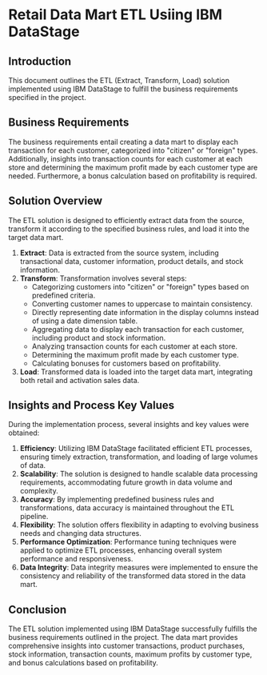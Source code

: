 # **Retail Data Mart ETL Usiing IBM DataStage**
## **Introduction**

This document outlines the ETL (Extract, Transform, Load) solution implemented using IBM DataStage to fulfill the business requirements specified in the project.

## **Business Requirements**

The business requirements entail creating a data mart to display each transaction for each customer, categorized into "citizen" or "foreign" types. Additionally, insights into transaction counts for each customer at each store and determining the maximum profit made by each customer type are needed. Furthermore, a bonus calculation based on profitability is required.

## **Solution Overview**

The ETL solution is designed to efficiently extract data from the source, transform it according to the specified business rules, and load it into the target data mart.

1. **Extract**: Data is extracted from the source system, including transactional data, customer information, product details, and stock information.
2. **Transform**: Transformation involves several steps:
    - Categorizing customers into "citizen" or "foreign" types based on predefined criteria.
    - Converting customer names to uppercase to maintain consistency.
    - Directly representing date information in the display columns instead of using a date dimension table.
    - Aggregating data to display each transaction for each customer, including product and stock information.
    - Analyzing transaction counts for each customer at each store.
    - Determining the maximum profit made by each customer type.
    - Calculating bonuses for customers based on profitability.
3. **Load**: Transformed data is loaded into the target data mart, integrating both retail and activation sales data.

## **Insights and Process Key Values**

During the implementation process, several insights and key values were obtained:

1. **Efficiency**: Utilizing IBM DataStage facilitated efficient ETL processes, ensuring timely extraction, transformation, and loading of large volumes of data.
2. **Scalability**: The solution is designed to handle scalable data processing requirements, accommodating future growth in data volume and complexity.
3. **Accuracy**: By implementing predefined business rules and transformations, data accuracy is maintained throughout the ETL pipeline.
4. **Flexibility**: The solution offers flexibility in adapting to evolving business needs and changing data structures.
5. **Performance Optimization**: Performance tuning techniques were applied to optimize ETL processes, enhancing overall system performance and responsiveness.
6. **Data Integrity**: Data integrity measures were implemented to ensure the consistency and reliability of the transformed data stored in the data mart.

## **Conclusion**

The ETL solution implemented using IBM DataStage successfully fulfills the business requirements outlined in the project. The data mart provides comprehensive insights into customer transactions, product purchases, stock information, transaction counts, maximum profits by customer type, and bonus calculations based on profitability.
